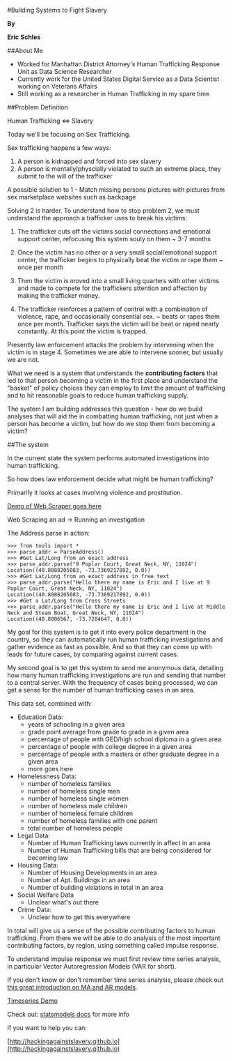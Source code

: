 #Building Systems to Fight Slavery

__By__

__Eric__ __Schles__

##About Me

* Worked for Manhattan District Attorney's Human Trafficking Response Unit as Data Science Researcher
* Currently work for the United States Digital Service as a Data Scientist working on Veterans Affairs
* Still working as a researcher in Human Trafficking in my spare time 

##Problem Definition

Human Trafficking <=> Slavery

Today we'll be focusing on Sex Trafficking.

Sex trafficking happens a few ways:

1. A person is kidnapped and forced into sex slavery 
2. A person is mentally/physcially violated to such an extreme place, they submit to the will of the trafficker

A possible solution to 1 - Match missing persons pictures with pictures from sex marketplace websites such as backpage

Solving 2 is harder.  To understand how to stop problem 2, we must understand the approach a trafficker uses to break his victims:

1. The trafficker cuts off the victims social connections and emotional support center, refocusing this system souly on them ~ 3-7 months

2. Once the victim has no other or a very small social/emotional support center, the trafficker begins to physically beat the victim or rape them ~ once per month

3. Then the victim is moved into a small living quarters with other victims and made to compete for the traffickers attention and affection by making the trafficker money.  

4. The trafficker reinforces a pattern of control with a combination of violence, rape, and occasionally consential sex. ~ beats or rapes them once per month.  Trafficker says the victim will be beat or raped nearly constantly.  At this point the victim is trapped. 

Presently law enforcement attacks the problem by intervening when the victim is in stage 4.  Sometimes we are able to intervene sooner, but usually we are not.  

What we need is a system that understands the __contributing__ __factors__ that led to that person becoming a victim in the first place and understand the "basket" of policy choices they can employ to limit the amount of trafficking and to hit reasonable goals to reduce human trafficking supply.

The system I am building addresses this question - how do we build analyses that will aid the in combatting human trafficking, not just when a person has become a victim, but how do we stop them from becoming a victim?

##The system

In the current state the system performs automated investigations into human trafficking.  

So how does law enforcement decide what might be human trafficking?

Primarily it looks at cases involving violence and prostitution.  

[Demo of Web Scraper goes here]()

Web Scraping an ad -> Running an investigation

The Address parse in action:

```
>>> from tools import *
>>> parse_addr = ParseAddress()
>>> #Get Lat/Long from an exact address
>>> parse_addr.parse("9 Poplar Court, Great Neck, NY, 11024")
Location((40.8088205083, -73.7369217892, 0.0))
>>> #Get Lat/Long from an exact address in free text
>>> parse_addr.parse("Hello there my name is Eric and I live at 9 Poplar Court, Great Neck, NY, 11024")
Location((40.8088205083, -73.7369217892, 0.0))
>>> #Get a Lat/Long from Cross Streets
>>> parse_addr.parse("Hello there my name is Eric and I live at Middle Neck and Steam Boat, Great Neck, NY, 11024")
Location((40.8006567, -73.7284647, 0.0))
```

My goal for this system is to get it into every police department in the country, so they can automatically run human trafficking investigations and gather evidence as fast as possible.  And so that they can come up with leads for future cases, by comparing against current cases.

My second goal is to get this system to send me anonymous data, detailing how many human trafficking investigations are run and sending that number to a central server.  With the frequency of cases being processed, we can get a sense for the number of human trafficking cases in an area.  

This data set, combined with:
* Education Data:
	* years of schooling in a given area
	* grade point average from grade to grade in a given area
	* percentage of people with GED/high school diploma in a given area
	* percentage of people with college degree in a given area
	* percentage of people with a masters or other graduate degree in a given area
	* more goes here
* Homelessness Data:
	* number of homeless families
	* number of homeless single men
	* number of homeless single women
	* number of homeless male children
	* number of homeless female children
	* number of homeless families with one parent
	* total number of homeless people
* Legal Data:
	* Number of Human Trafficking laws currently in affect in an area
	* Number of Human Trafficking bills that are being considered for becoming law
* Housing Data:
	* Number of Housing Developments in an area
	* Number of Apt. Buildings in an area
	* Number of building violations in total in an area
* Social Welfare Data
	* Unclear what's out there
* Crime Data:
	* Unclear how to get this everywhere

In total will give us a sense of the possible contributing factors to human trafficking.  From there we will be able to do analysis of the most important contributing factors, by region, using something called impulse response.

To understand impulse response we must first review time series analysis, in particular Vector Autoregression Models (VAR for short).

If you don't know or don't remember time series analysis, please check out [this great introduction on MA and AR models](http://www.analyticsvidhya.com/blog/2015/03/introduction-auto-regression-moving-average-time-series/).

[Timeseries Demo]()

Check out: [statsmodels docs](http://statsmodels.sourceforge.net/devel/vector_ar.html) for more info

If you want to help you can:

[http://hackingagainstslavery.github.io](http://hackingagainstslavery.github.io)
